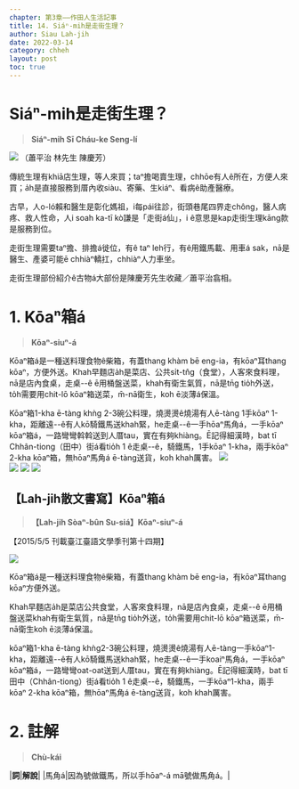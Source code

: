 ```yaml
---
chapter: 第3章——作田人生活記事
title: 14. Siáⁿ-mih是走街生理？
author: Siau Lah-jih
date: 2022-03-14
category: chheh
layout: post
toc: true
---
```


# Siáⁿ-mih是走街生理？
> **Siáⁿ-mih Sī Cháu-ke Seng-lí**

![](../too5/17/17-1-0陳慶芳.jpg)
（蕭平治 林先生 陳慶芳）

傳統生理有khiā店生理，等人來買；taⁿ擔喝賣生理，chhōe有人ê所在，方便人來買；a̍h是直接服務到厝內收siàu、寄藥、生kiáⁿ、看病ê助產醫療。

古早，人o-ló賴和醫生是彰化媽祖，i每pái往診，街頭巷尾四界走chông，醫人病疼、救人性命，人i soah ka-tī kò͘謙是「走街á仙」，i ê意思是kap走街生理kāng款是服務到位。

走街生理需要taⁿ擔、排擔á徙位，有ê taⁿ leh行，有ê用鐵馬載、用車á sak，nā是醫生、產婆可能ē chhiàⁿ轎扛，chhiàⁿ人力車坐。

走街生理部份紹介ê古物á大部份是陳慶芳先生收藏／蕭平治翕相。

# 1. Kōaⁿ箱á
> **Kōaⁿ-siuⁿ-á**

Kōaⁿ箱á是一種送料理食物ê柴箱，有蓋thang khàm bē eng-ia，有kōaⁿ耳thang kōaⁿ，方便外送。Khah早麵店a̍h是菜店、公共si̍t-tn̂g（食堂），人客來食料理，nā是店內食桌，走桌--ê ē用桶盤送菜，khah有衛生氣質，nā是tn̄g tio̍h外送，to̍h需要用chit-lō kōaⁿ箱送菜，m̄-nā衛生，koh ē淡薄á保溫。

Kōaⁿ箱1-kha ē-tàng khǹg 2-3碗公料理，燒燙燙ê燒湯有人ē-tàng 1手kōaⁿ 1-kha，距離遠--ê有人kō͘騎鐵馬送khah緊，he走桌--ê一手hōaⁿ馬角á，一手kōaⁿ kōaⁿ箱á，一路彎彎斡斡送到人厝tau，實在有夠khiàng。Ē記得細漢時，bat tī Chhân-tiong（田中）街á看tio̍h 1 ê走桌--ê，騎鐵馬，1手kōaⁿ 1-kha，兩手kōaⁿ 2-kha kōaⁿ箱，無hōaⁿ馬角á ē-tàng送貨，koh khah厲害。
![](../too5/17/17-1-1捾箱.jpg)  
![](../too5/17/17-1-2捾箱.jpg)
![](../too5/17/17-1-3捾箱竹塘.jpg)
![](../too5/17/17-1-4捾箱.jpg)

## 【Lah-jih散文書寫】Kōaⁿ箱á
> **【Lah-jih Sòaⁿ-bûn Su-siá】Kōaⁿ-siuⁿ-á**

【2015/5/5 刊載臺江臺語文學季刊第十四期】

![](../too5/17/17-39-1捾箱.jpg)

Kōaⁿ箱á是一種送料理食物ê柴箱，有蓋thang khàm bē eng-ia，有kōaⁿ耳thang kōaⁿ方便外送。

Khah早麵店a̍h是菜店公共食堂，人客來食料理，nā是店內食桌，走桌--ê ē用桶盤送菜khah有衛生氣質，nā是tn̄g tio̍h外送，to̍h需要用chit-lō kōaⁿ箱送菜，m̄-nā衛生koh ē淡薄á保溫。

kōaⁿ箱1-kha ē-tàng khǹg2-3碗公料理，燒燙燙ê燒湯有人ē-tàng一手kōaⁿ1-kha，距離遠--ê有人kō͘騎鐵馬送khah緊，he走桌--ê一手koaiⁿ馬角á，一手kōaⁿ kōaⁿ箱á，一路彎彎oat-oat送到人厝tau，實在有夠khiàng。Ē記得細漢時，bat tī田中（Chhân-tiong）街á看tio̍h 1 ê走桌--ê，騎鐵馬，一手kōaⁿ1-kha，兩手kōaⁿ 2-kha kōaⁿ箱，無hōaⁿ馬角á ē-tàng送貨，koh khah厲害。

# 2. 註解
> **Chù-kái**

|**詞**|**解說**|
|馬角á|因為號做鐵馬，所以手hōaⁿ-á mā號做馬角á。|